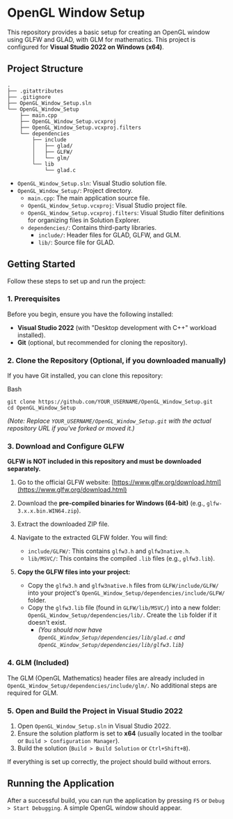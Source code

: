 # OpenGL Window Setup

This repository provides a basic setup for creating an OpenGL window using GLFW and GLAD, with GLM for mathematics. This project is configured for **Visual Studio 2022 on Windows (x64)**.

## Project Structure

```
.
├── .gitattributes
├── .gitignore
├── OpenGL_Window_Setup.sln
└── OpenGL_Window_Setup
    ├── main.cpp
    ├── OpenGL_Window_Setup.vcxproj
    ├── OpenGL_Window_Setup.vcxproj.filters
    └── dependencies
        ├── include
        │   ├── glad/
        │   ├── GLFW/
        │   └── glm/
        └── lib
            └── glad.c
```

- `OpenGL_Window_Setup.sln`: Visual Studio solution file.
- `OpenGL_Window_Setup/`: Project directory.
    - `main.cpp`: The main application source file.
    - `OpenGL_Window_Setup.vcxproj`: Visual Studio project file.
    - `OpenGL_Window_Setup.vcxproj.filters`: Visual Studio filter definitions for organizing files in Solution Explorer.
    - `dependencies/`: Contains third-party libraries.
        - `include/`: Header files for GLAD, GLFW, and GLM.
        - `lib/`: Source file for GLAD.

## Getting Started

Follow these steps to set up and run the project:

### 1. Prerequisites

Before you begin, ensure you have the following installed:

- **Visual Studio 2022** (with "Desktop development with C++" workload installed).
- **Git** (optional, but recommended for cloning the repository).

### 2. Clone the Repository (Optional, if you downloaded manually)

If you have Git installed, you can clone this repository:

Bash

```
git clone https://github.com/YOUR_USERNAME/OpenGL_Window_Setup.git
cd OpenGL_Window_Setup
```

_(Note: Replace `YOUR_USERNAME/OpenGL_Window_Setup.git` with the actual repository URL if you've forked or moved it.)_

### 3. Download and Configure GLFW

**GLFW is NOT included in this repository and must be downloaded separately.**

1. Go to the official GLFW website: [https://www.glfw.org/download.html](https://www.glfw.org/download.html)
    
2. Download the **pre-compiled binaries for Windows (64-bit)** (e.g., `glfw-3.x.x.bin.WIN64.zip`).
    
3. Extract the downloaded ZIP file.
    
4. Navigate to the extracted GLFW folder. You will find:
    
    - `include/GLFW/`: This contains `glfw3.h` and `glfw3native.h`.
    - `lib/MSVC/`: This contains the compiled `.lib` files (e.g., `glfw3.lib`).
5. **Copy the GLFW files into your project:**
    
    - Copy the `glfw3.h` and `glfw3native.h` files from `GLFW/include/GLFW/` into your project's `OpenGL_Window_Setup/dependencies/include/GLFW/` folder.
    - Copy the `glfw3.lib` file (found in `GLFW/lib/MSVC/`) into a new folder: `OpenGL_Window_Setup/dependencies/lib/`. Create the `lib` folder if it doesn't exist.
        - _(You should now have `OpenGL_Window_Setup/dependencies/lib/glad.c` and `OpenGL_Window_Setup/dependencies/lib/glfw3.lib`)_

### 4. GLM (Included)

The GLM (OpenGL Mathematics) header files are already included in `OpenGL_Window_Setup/dependencies/include/glm/`. No additional steps are required for GLM.

### 5. Open and Build the Project in Visual Studio 2022

1. Open `OpenGL_Window_Setup.sln` in Visual Studio 2022.
2. Ensure the solution platform is set to **x64** (usually located in the toolbar or `Build > Configuration Manager`).
3. Build the solution (`Build > Build Solution` or `Ctrl+Shift+B`).

If everything is set up correctly, the project should build without errors.

## Running the Application

After a successful build, you can run the application by pressing `F5` or `Debug > Start Debugging`. A simple OpenGL window should appear.
